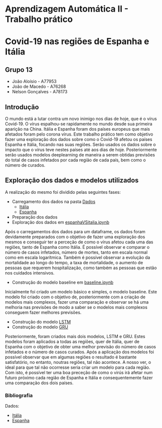 # Aprendizagem Automática II - Trabalho prático
# Covid-19 nas regiões de Espanha e Itália

## Grupo 13
- João Aloísio - A77953
- João de Macedo - A76268
- Nelson Gonçalves - A78173

## Introdução

O mundo está a lutar contra um novo inimigo nos dias de hoje, que é o vírus Covid-19.
O vírus espalhou-se rapidamente no mundo desde sua primeira aparição na China. Itália e Espanha foram dos países europeus que mais afetados foram pelo corona vírus.
Este trabalho prático tem como objetivo fazer uma exploração dos dados sobre como o Covid-19 afetou os países Espanha e Itália, focando nas suas regiões. Serão usados os dados sobre o impacto que o vírus teve nestes países até aos dias de hoje.
Posteriormente serão usados modelos deeplearning de maneira a serem obtidas previsões do total de casos infetados por cada região de cada país, bem como o número de curados.

## Exploração dos dados e modelos utilizados

A realização do mesmo foi dividido pelas seguintes fases:

- Carregamento dos dados na pasta [Dados](https://github.com/Tetra134/AA2-Grupo13/tree/master/Data)
	- [Itália](https://github.com/Tetra134/AA2-Grupo13/blob/master/Data/dpc-covid19-ita-regioni2.csv)
	- [Espanha](https://github.com/Tetra134/AA2-Grupo13/blob/master/Data/serie_historica_acumulados.csv)
- Preparação dos dados
- Exploração dos dados em [espanhaVSitalia.ipynb](https://github.com/Tetra134/AA2-Grupo13/blob/master/espanhaVSitalia.ipynb)

Após o carregamentos dos dados para um dataframe, os dados foram devidamente preparados com o objetivo de fazer uma exploração dos mesmos e conseguir ter a perceção de como o vírus afetou cada uma das regiões, tanto de Espanha como Itália. É possível observar e comparar o número de casos infetados, número de mortes, tanto em escala normal como em escala logarítmica. Também é possível observar a evolução da mortalidade ao longo do tempo, a taxa de mortalidade, o aumento de pessoas que requerem hospitalização, como também as pessoas que estão nos cuidados intensivos.

- Construção do modelo baseline em [baseline.ipynb](https://github.com/Tetra134/AA2-Grupo13/blob/master/baseline.ipynb)

Inicialmente foi criado um modelo básico e simples, o modelo baseline. Este modelo foi criado com o objetivo de, posteriormente com a criação de modelos mais complexos, fazer uma comparação e observar se há uma melhoria nas previsões de modo a saber se o modelos mais complexos conseguem fazer melhores previsões.

- Construção do modelo [LSTM](https://github.com/Tetra134/AA2-Grupo13/blob/master/lstm.ipynb)
- Construção do modelo [GRU](https://github.com/Tetra134/AA2-Grupo13/blob/master/GRU.ipynb)

Posteriormente, foram criados mais dois modelos, LSTM e GRU. Estes modelos foram aplicados a todas as regiões, quer de Itália, quer de Espanha com o objetivo de obter uma melhor previsão do número de casos infetados e o número de casos curados. Após a aplicação dos modelos foi possível observar que em algumas regiões o resultado é bastante satisfatório, no entanto, noutras regiões, tal não acontece. A nosso ver, o ideal para que tal não ocorresse seria criar um modelo para cada região.
Com isto, é possível ter uma boa preceção de como o virús irá afetar num futuro próximo cada região de Espanha e Itália e consequentemente fazer uma comparação dos dois países.

### Bibliografia

Dados:
- [Itália](https://github.com/pcm-dpc/COVID-19/blob/master/dati-regioni/dpc-covid19-ita-regioni.csv)
- [Espanha](https://www.kaggle.com/python10pm/covid19spain)